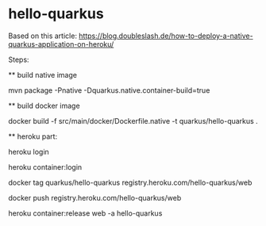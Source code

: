 # hello-quarkus

Based on this article:
https://blog.doubleslash.de/how-to-deploy-a-native-quarkus-application-on-heroku/

Steps:

** build native image

mvn package -Pnative -Dquarkus.native.container-build=true

** build docker image

docker build -f src/main/docker/Dockerfile.native -t quarkus/hello-quarkus .

** heroku part:

heroku login

heroku container:login

docker tag quarkus/hello-quarkus registry.heroku.com/hello-quarkus/web

docker push registry.heroku.com/hello-quarkus/web

heroku container:release web -a hello-quarkus

